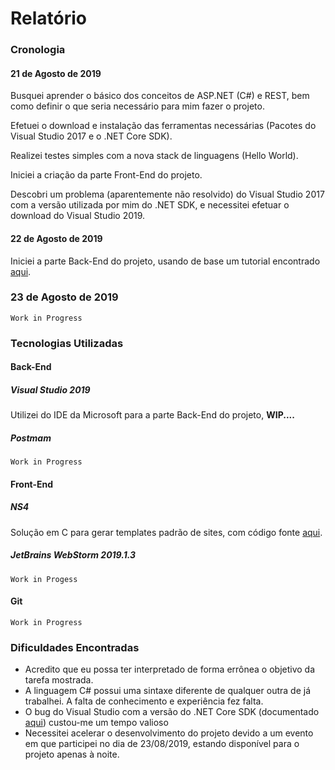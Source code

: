 # Relatório

### Cronologia

#### 21 de Agosto de 2019

Busquei aprender o básico dos conceitos de ASP.NET (C#) e REST, bem como definir o que seria necessário para mim fazer o projeto.

Efetuei o download e instalação das ferramentas necessárias (Pacotes do Visual Studio 2017 e o .NET Core SDK).

Realizei testes simples com a nova stack de linguagens (Hello World).

Iniciei a criação da parte Front-End do projeto.

Descobri um problema (aparentemente não resolvido) do Visual Studio 2017 com a versão utilizada por mim do .NET SDK, e necessitei efetuar o download do Visual Studio 2019.

#### 22 de Agosto de 2019

Iniciei a parte Back-End do projeto, usando de base um tutorial encontrado [aqui](https://docs.microsoft.com/pt-br/aspnet/core/tutorials/first-web-api?view=aspnetcore-2.2&tabs=visual-studio).

### 23 de Agosto de 2019

```
Work in Progress
```

### Tecnologias Utilizadas

#### Back-End

##### Visual Studio 2019

Utilizei do IDE da Microsoft para a parte Back-End do projeto, **WIP....**

##### Postmam

```
Work in Progress
```

#### Front-End

##### NS4

Solução em C para gerar templates padrão de sites, com código fonte [aqui](https://github.com/Giancarl021/Site-Generator).

##### JetBrains WebStorm 2019.1.3

```
Work in Progess
```

#### Git

```
Work in Progress
```

### Dificuldades Encontradas

- Acredito que eu possa ter interpretado de forma errônea o objetivo da tarefa mostrada.
- A linguagem C# possui uma sintaxe diferente de qualquer outra de já trabalhei. A falta de conhecimento e experiência fez falta.
- O bug do Visual Studio com a versão do .NET Core SDK (documentado [aqui](https://github.com/dotnet/sdk/issues/3124)) custou-me um tempo valioso
- Necessitei acelerar o desenvolvimento do projeto devido a um evento em que participei no dia de 23/08/2019, estando disponível para o projeto apenas à noite.